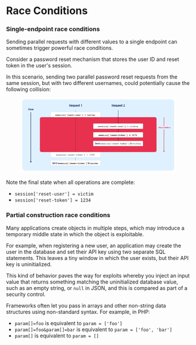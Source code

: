 # Race Conditions

### Single-endpoint race conditions <a href="#single-endpoint-race-conditions" id="single-endpoint-race-conditions"></a>

Sending parallel requests with different values to a single endpoint can sometimes trigger powerful race conditions.

Consider a password reset mechanism that stores the user ID and reset token in the user's session.

In this scenario, sending two parallel password reset requests from the same session, but with two different usernames, could potentially cause the following collision:

<figure><img src="../../.gitbook/assets/image (1).png" alt=""><figcaption></figcaption></figure>

Note the final state when all operations are complete:

* `session['reset-user'] = victim`
* `session['reset-token'] = 1234`

### Partial construction race conditions <a href="#partial-construction-race-conditions" id="partial-construction-race-conditions"></a>

Many applications create objects in multiple steps, which may introduce a temporary middle state in which the object is exploitable.

For example, when registering a new user, an application may create the user in the database and set their API key using two separate SQL statements. This leaves a tiny window in which the user exists, but their API key is uninitialized.

This kind of behavior paves the way for exploits whereby you inject an input value that returns something matching the uninitialized database value, such as an empty string, or `null` in JSON, and this is compared as part of a security control.

Frameworks often let you pass in arrays and other non-string data structures using non-standard syntax. For example, in PHP:

* `param[]=foo` is equivalent to `param = ['foo']`
* `param[]=foo&param[]=bar` is equivalent to `param = ['foo', 'bar']`
* `param[]` is equivalent to `param = []`
